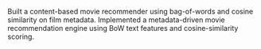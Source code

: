 Built a content-based movie recommender using bag-of-words and cosine similarity on film metadata. Implemented a metadata-driven movie recommendation engine using BoW text features and cosine-similarity scoring.
